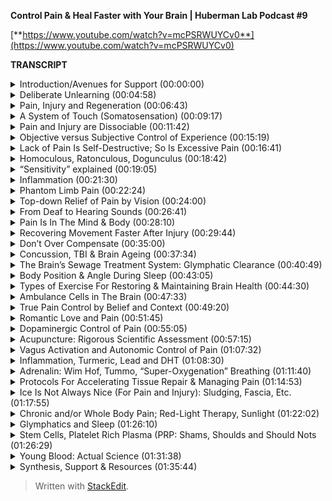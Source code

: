 ﻿**Control Pain & Heal Faster with Your Brain | Huberman Lab Podcast #9**

[**https://www.youtube.com/watch?v=mcPSRWUYCv0**](https://www.youtube.com/watch?v=mcPSRWUYCv0)

**TRANSCRIPT**

<details>
  <summary>Introduction/Avenues for Support (00:00:00)</summary>
-
  
Welcome to the Huberman Lab Podcast, where we discuss science and science-based tools for everyday life. I'm Andrew Huberman and I'm a professor of neurobiology and ophthalmology at Stanford School of Medicine. This podcast is separate from my teaching and research roles at Stanford. It is, however, part of my desire and effort to bring zero-cost-to-consumer information about science and science-related tools to the general public. In keeping with that theme, I'd like to thank the sponsors of today's podcast.

Our first sponsor is ExpressVPN. ExpressVPN is a virtual private network that keeps your data secure by routing your data and online activities through their servers and keeping your data safe and secure but also not selling your data to third parties. I started using ExpressVPN because unfortunately I had my bank accounts hacked. I was traveling a lot and I typically go on hotel or airline or other public Wi-Fi from time to time and I don't know how it happened, but somehow my information got out there, and as I learned more from my friends and people that work in the tech community, it turns out that many networks are not secure, so with ExpressVPN, it keeps all your information secure. It keeps information about your passwords secure. It keeps information about the websites that you visit secure, and as I mentioned earlier, they never give away or sell your data. The nice thing is you can use ExpressVPN, it runs in the background and you don't even really realize that it's on. It works on your phone, it works on your laptop, it even works on your smart TV. If you'd like to try ExpressVPN, you can go to expressvpn.com/huberman to get three months free on their one-year program. I love ExpressVPN. I use it even when I'm at home, and so if you want to try it, you can go to expressvpn.com/huberman and you'll get three months free on their one-year program.

The second sponsor of today's podcast is Athletic Greens. Athletic Greens is a vitamin mineral probiotic drink. I started taking Athletic Greens in 2012 because I wanted to cover my vitamin and mineral bases. I didn't know which things to take. I found it really dizzying to know which vitamins and minerals to purchase and Athletic Greens allowed me to get all the things I needed to cover my bases in one easy to consume formula that also happens to taste really good. I mix mine with water and a little bit of lemon juice. The probiotics in Athletic Greens are also really important to me because now there's an abundance of data showing that the gut microbiome, which is supported by probiotics, is important for gut-brain axis, mood, metabolic function, hormone function, just a huge number of biological functions and health parameters. If you want to try Athletic Greens, you can go to athleticgreens.com/huberman, and if you do that, they'll give you a year's supply of vitamin D3 K2. Vitamin D3 also has lot of support from the scientific literature showing that it's important for immune function, so if you go to athleticgreens.com/huberman, you'll get Athletic Greens plus the year's supply of vitamin D3 K2 and they'll give you five free travel packets. Mixing up powders is a little bit messy sometimes when you're on the road, if you're in the car, you're on the plane or you're on the move. These travel packets make everything really clean and really easy. Once again, that's athleticgreens.com/huberman for Athletic Greens, the five free travel packets, and the year's supply of vitamin D3 K2.

Many of you have graciously asked how you can help support the Huberman Lab Podcast. There are several ways that you can do that. One is to check out our sponsors, the other is we've set up a Patreon account. You can go to patreon.com/andrewhuberman and that allows you to donate to the podcast at a variety of different levels. In addition, if you could subscribe to the podcast on YouTube, that's terrific. If you haven't done that already, please do so, and please leave a comment. If you want to make suggestions about future episodes, please also put that in the comment section. If you subscribe on Apple or Spotify or both, that helps us, and as well, Apple gives you the opportunity to leave a review and give us a five star rating if you feel we deserve a five star rating, and of course, please recommend the podcast to your friends, to your family members, anyone that you think would benefit from the information. Really, the answer to your question of how you can support the podcast is you don't have to buy products, although checking out the sponsors does help. You don't have to donate to Patreon. We, of course, can't require you to subscribe and fill out reviews and things of that sort, but we like to think that by providing a number of different ways to support the podcast, some of which are zero cost, some of which, if you like, gives you the opportunity to contribute financially, that's terrific as well. Thank you so much. We really appreciate your interest in helping us keep this coming your way. Thank you.
</details>

<details>
  <summary>Deliberate Unlearning (00:04:58)</summary>
-
  
Let's continue our discussion about neuroplasticity. This incredible feature of our nervous system that allows it to change itself in response to experience, and even in ways that we consciously and deliberately decide to change it. That's an incredible feature. No other organ in our body has that capability. Our nervous system, which governs everything about who we are, how we feel and what we do, does have that capability. The issue is most people don't know how to access neuroplasticity. Children readily access neuroplasticity and they don't even realize that they're doing it. Adults want neuroplasticity and so that's what this entire month of the Huberman Lab Podcast has been about. We've explored neuroplasticity from a variety of different perspectives. We talked about representational plasticity. We talked about the importance of focus and reward. We talked about this amazing and somewhat surprising aspect of the vestibular system, how altering our relationship to gravity, and in addition to that, making errors as we try and learn, can open up windows to plasticity, but we have not really talked so much about directing the plasticity toward particular outcomes, and thus far, we really haven't talked yet about how to undo things that we don't want. I've talked about learning and I say learn a language, learn free throws, learn a particular motor skill, et cetera, but what about what we would call unlearning or about removing some aspect of our experience that we don't want?
</details>

<details>
  <summary>Pain, Injury and Regeneration (00:06:43)</summary>
-
  
And so today, we are going to explore that aspect of neuroplasticity and we are going to do that in the context of a very important and somewhat sensitive topic which is pain regeneration, and in some cases, injury to the nervous system. For those of you that are fortunate enough to not have or had a concussion or not have or know someone who is experiencing chronic or acute pain, I encourage you to stay in here with us because a lot of the information that we are going to cover has direct relevance to neuroplasticity for other purposes. We, as always here on this podcast, are going to discuss some of the science, we get into mechanism, but we also really get at principles. Principles are far more important than any one experiment or one description of mechanism and certainly far more important than any one protocol because principles allow you to think about your nervous system and work with it in ways that best serve you. They are very flexible batches of information. We are going to talk about the principles of neuroplasticity for removing pain and wound healing and injury. We're going to talk about acupuncture, of all things. We are going to talk about modern medicine's attempt to try and restore youth to the aging or injured or demented brain, and we are going to definitely talk about tools. Got a lot of tools. I consulted a number of fantastic colleagues at Stanford, at Harvard Medical School, and in the greater community of tissue rehabilitation, injury and pain management in preparation for this podcast. I do want to be very clear and just remind you that I'm not a medical doctor. I'm a professor, so I don't prescribe anything. I profess things. I have my beliefs, but the podcast is for information purposes. I do hope that the tools that we discuss will be of benefit to you, but as always, you should talk to your doctor or healthcare provider about any tools that you plan to add or are looking to explore, as well as anything that you might look to remove from your daily protocols. In other words, don't change anything without consulting an expert first. You are responsible for your health, not me, and I say this not just to protect me but also to protect you. Please keep that in mind as we move forward and I'm very excited to share with you this information because I do feel that it can be of great benefit to a number of people.
</details>

<details>
  <summary>A System of Touch (Somatosensation) (00:09:17)</summary>
  -
  
Let's start our discussion about pain and sensation and regeneration and wound healing with a discussion about a very important system in the nervous system, which is the somatosensory system. The somatosensory system is, as the name implies, involved in understanding touch, physical feeling on our body, and the simplest way to think about the somatosensory system is that we have little sensors and those sensors come in the form of neurons, nerve cells, that reside in our skin and in the deeper layers below the skin, and indeed, we do. We have some that correspond to, and we should say respond to, mechanical touch, so pressure on the top of my hand or a pinpoint, or other sensors, for instance, respond to heat, to cold. Some respond to vibration. We have a huge number of different receptors in our skin and they take that information and send it down these wires that we call axons in the form of electrical signals to our spinal cord and then up to the brain, and within the spinal cord and brain, we have centers that interpret that information, that actually make sense of those electrical signals, and this is amazing because none of those sensors has a different unique form of information that it uses. It just sends electrical potentials into the nervous system. The nervous system, you somehow decode what a given stimulus on your skin is. Maybe it's the wind blowing gently and deflecting some of the hairs on your arm or maybe it's a sharp pinprick or a hot stove or the warmth of a glowing fire. That all arrives in your nervous system in the form of these electrical things we call action potentials, which is just amazing, and then the brain computes them and make sense of them. We have peripheral sensors and we've got stations up in our brain and within our spinal cord that make sense of all the stuff coming in. Pain and the sensation of pain is, believe it or not, a controversial word in the neuroscience field. People prefer to use the word nociception. Nociceptors are the sensors in the skin that detect particular types of stimuli. It actually comes from the Latin word nocere which means to harm, and why would neuroscientists not want to talk about pain? Well, it's very subjective. It has a mental component and a physical component.
</details>

<details>
  <summary>Pain and Injury are Dissociable (00:11:42)</summary>
-
  
We cannot say that pain is simply an attempt to avoid physical harm to the body, and here's why. They actually can be dissociated from one another. A good example would be if, God forbid, you were exposed to high levels of radiation, such as working with some sort of material that was radioactive or you were near a former radioactive plant or some some radiation, excessive X-rays, et cetera, you wouldn't feel any pain during the X-rays. In fact, you don't. If you've ever had X-rays, as I have, you don't feel anything. They put you under that lead blanket, they run behind a wall and then they, in my case, then they take these pictures of your teeth and it's really scary because you go, "Something really terrible must be happening here," but you don't feel anything, but there can be a lot of tissue damage. There can be mutations introduced to cells, et cetera. I've had X-rays, I'm not saying people shouldn't have X-rays, but excessive X-rays certainly are not good for human beings, likewise with excessive exposure to any radiation. There can be tissue damage without the physical perception or mental perception of pain at all. As well, there can be the belief of pain or the feeling of pain without there being tissue damage, and there's a famous case that was published in the "British Journal of Medicine" where a construction worker, I think he fell is how the story went, and a 14-inch nail went through his boot and up through the boot and he was in excruciating pain just beyond anything he'd experienced. He reported that he couldn't even move in any dimension, even a tiny bit, without feeling excruciating pain. They brought him into the clinic, into the hospital, they were able to cut away the boot and they realized that the nail had gone between two toes and it had actually not impaled the skin at all. His visual image of the nail going through his boot gave him the feeling, the legitimate feeling, that he was experiencing the pain of a nail going through his foot, which is incredible because it speaks to the power of the mind in this pain scenario and it also speaks to the power of the specificity. It's not like he thought that his foot was on fire. He thought, because he saw a nail going through his foot, well, it was going through his boot, but he thought it was going through his foot, that it was sharp pain of the sort that a nail would produce, and there are thousands of these kinds of case reports out there. That is not to say that all pain that we experience is in our head, but it really speaks to the incredible capacity that these top-down, these higher-level cognitive functions have in interpreting what we're experiencing out in the periphery, even just on the basis of what we see, and the example of radiation speaks to the fact that pain and tissue damage are dissociable from one another. Why are we talking about pain during a month on neuroplasticity? Well, it turns out that the pain system offers us a number of different principles that we can leverage to, A, ensure that if we are ever injured, we are able to understand the difference between injury and pain because there is a difference, that if we're ever in pain, that we can understand the difference between injury and pain, that we will be able to interpret our pain, and during the course of today's podcast, I'm going to cover protocols that help eliminate pain from both ends of the spectrum, from the periphery, at the level of the injury, and through these top-down mental mechanisms.
</details>

<details>
  <summary>Objective versus Subjective Control of Experience (00:15:19)</summary>
-
  
A lot of times on this podcast, in fact mostly, I tend to center on the physiology, on the really objective things that you can describe and talk about, diaphragmatic movement or sunlight of a particular number of photons, et cetera, but today's a really exciting opportunity for us to discuss some of the more subjective things. Believe it or not, we're going to talk about love. A colleague of mine at Stanford, who runs a major pain clinic, is working on and has published quality peer-reviewed data on the role of love in modulating the pain response, only there's a twist to it and I'm not going to reveal it just yet, but it turns out that the specific type of connection one has to a romantic partner actually dictates whether or not their love for them will alleviate physical pain and the effects are really robust. It's an amazing literature, and so what we're talking about today is plasticity of perception, which has direct bearing on emotional pain and has direct bearing on trauma and other things that we discussed in previous episodes a little bit but that we're going to explore even more in an entire month about those topics.
</details>

<details>
  <summary>Lack of Pain Is Self-Destructive; So Is Excessive Pain (00:16:41)</summary>
-
  
Let's get started in thinking about what happens with pain, and I will describe some examples of some kind of extreme cases. For instance, I will tell you just now that there is a mutation, a genetic mutation in a particular sodium channel. A sodium channel is one of these little holes in neurons that allows them to fire action potentials. It's important to the function of the neuron. It's also important for the development of certain neurons, and there's a particular mutation, there are kids that are born without this sodium channel 1.7, if you want to look it up. Those kids experience no pain, no pain whatsoever, and it is a terrible situation. They burn themselves. They tend to rest on their limbs too long. They don't make the microadjustments. You might see me swiveling around in my chair, moving around a lot. Those microadjustments are actually normal, healthy microadjustments that prevent us from going into pain. They don't make those adjustments. They don't get the feedback that they're in a particular position and so they never make those adjustments and their joints get destroyed, essentially. They don't tend to live very long due to accidents. It's a really terrible and unfortunate circumstance. Some people have a mutation in the same channel where they make too much of this channel so they feel too much pain. In fact, it's reasonable to speculate that one of the reasons, not all, but one of the reasons why people might differ in their sensitivity to pain is by way of genetic variation in how many of these sorts of receptors that they express. People who make too much of this receptor experience extreme pain from even subtle stimuli. The good news is there are good drug treatments that can block specifically this sodium channel 1.7 and so those people get a lot of relief from taking such drugs. Pain and how much pain we are sensitive to or insensitive to probably has some genetic basis, and then of course, there are things that we can do to make sure that we experience less pain, although pain has this adaptive role.
</details>

<details>
  <summary>Homoculous, Ratonculous, Dogunculus (00:18:42)</summary>
-
  
Let's talk about some of the features of how we're built physically and how that relates to pain and how we can recover from injury. First of all, we have maps of our body surface in our brain. It's called a homunculus. In a rat, believe it or not, I'm not making this up, it's called a ratunculus. In Costello, my dog, who is snoring behind me, it's a dogunculus. I could get into the nomenclature and why it's called this, but it's basically a representation of the body surface.
</details>

<details>
  <summary>“Sensitivity” explained (00:19:05)</summary>
-
  
That representation is scaled in a way that matches sensitivity, so the areas of your body that are most sensitive have a lot more brain real estate devoted to them. Your back is an enormous piece of tissue compared to your fingertip, but your back has fewer receptors devoted to it and the representation of your back in your brain is actually pretty small, whereas the representation of your finger is enormous. How big a brain area is devoted to a given body part is directly related to the density of receptors in that body part, not the size of the body part, and that's why if we were to draw your homunculus or Costello's dogunculus, what we would find is that certain areas, like the lips, like the fingertips, like the genitalia, like the eyes and the area around the face, would have a huge representation, whereas the back, the torso, and areas of the body that are less sensitive are going to have smaller representations. It'd be a very distorted map. You can actually know how sensitive a given body part is and how much brain area is devoted to it through what's called two-point discrimination. You can do this experiment if you want. I think I've described this once or twice before, but basically if you have someone put, maybe take two pens and put them maybe six inches apart on your back and touch while you're facing away and they'll ask you how many points they're touching you and you say two, but if they move those closer together, say three inches, you're likely to experience it as one point of contact, whereas on your finger, you could play that game all day and as long as there's a millimeter or so spacing, you will know that it's two points as opposed to one and that's because there's more pixels, more density of receptors. This has direct bearing to pain because it says that areas of the body that have denser receptors are going to be more sensitive to pain than to others, and where we have more receptors, we tend to have more blood vessels and glia, which are the support cells, and other cells that lend to the inflammation response and that's really important.
</details>

<details>
  <summary>Inflammation (00:21:30)</summary>
-
  
Just as a rule of thumb, areas of your body that are injured that are large areas that have low sensitivity before injury likely are going to experience less pain and the literature shows will heal more slowly because they don't have as many cells around to produce inflammation, and you might say, "Wait, I thought inflammation is bad." Well, one of the things I really want to get across today is that inflammation is not bad. Inflammation out of control is bad, but inflammation is wonderful. Inflammation is the tissue repair response and we are going to talk about subjective and objective ways to modulate inflammation after tissue injury, even after just exercise that's been too intense. You have this map of your body surface. It's sensitive in different ways. Now you know why. You've got your neurobiology of somatosensation 101 under your belt now. We didn't cover everything, but we'll touch on some of the other details as we go forward.
</details>

<details>
  <summary>Phantom Limb Pain (00:22:24)</summary>
-
  
I thought it might be a nice time to just think about the relationship between the periphery and the central maps in a way that many of you have probably heard about before, which will frame the discussion a little bit better, which is phantom limb pain. Some of you are probably familiar with this, but for people that have an arm or a leg or a finger or some other portion of their body amputated, it's not uncommon for those people to feel as if they still have that limb or appendage or piece of their body intact, and typically, unfortunately, the sensation of that limb is not one of the limb being nice and relaxed and just there. The sensation is that the limb is experiencing pain or is contorted in the specific orientation that it was around the time of the injury. If someone has a blunt force to the hand and they end up having their hand amputated, typically they will continue to feel pain in their phantom hand, which is pretty wild, and that's because the representation of that hand is still intact in the cortex, in the brain, and it's trying to balance its levels of activity. Normally it's getting what's called proprioceptive feedback. Proprioception is just our knowledge of where our limbs are in space. It's an extremely important aspect of our somatosensory system, and there's no proprioceptive feedback and so a lot of the circuits start to ramp up their levels of activity and they become very conscious of the phantom limb.
</details>

<details>
  <summary>Top-down Relief of Pain by Vision (00:24:00)</summary>
-
  
Before my lab was at Stanford, I was at UC San Diego and one of my colleagues was a guy, everyone just calls him by his last name, Ramachandran, who is famous for understanding this phantom limb phenomenon and developing a very simple but very powerful solution to it that speaks to the incredible capacity of top-down modulation, and top-down modulation, the ability to use one's brain cognition and senses to control pain in the body, is something that everyone, not just people missing limbs or in chronic pain, can learn to benefit from because it is a way to tap into our ability to use our mind to control perceptions of what's happening in our body, and this is not a mystical statement. This is not about mind, I guess, as much as it is brain to control our perceptions of our body. What did Ramachandran do? Ramachandran had people who were missing a limb put their intact limb into a box that had mirrors in it such that when they looked in the box and they moved their intact limb, the opposite limb, which was a reflection of the intact limb 'cause they're missing the opposite limb, they would see it as if it was intact, and as they would move their intact limb, they would visualize with their eyes the limb that's in the place of the absent limb, so this is all by mirrors, moving around and they would feel immediate relief from the phantom pain, and he would tell them and they would direct their hand toward a orientation that felt comfortable to them. Then they would exit the mirror box, they would take their hand out, and they would feel as if the hand was now in its relaxed normal position. You could get real time, in moments, remapping of the representation of the hand. Now, that's amazing. This is the kind of thing that all of us would like to be able to do if we are in pain. If you stub your toe, if you break your ankle, if you take a hard fall on your bike or if you're in chronic pain. Wouldn't it be amazing to be able to use a mind trick, but it's not a trick because it's real, visual imagery, to remap your representation of your body surface and where your body is. That is something that we could all benefit from because if you do anything for long enough, including live, you're going to experience pain of some sort, and this, again I just want to remind you, isn't just about physical injuries and pain, this has direct relevance to emotional pain as well, which, of course, we'll talk about. The Ramachandran studies were really profound because they said a couple things. One, plasticity can be very fast, that it can be driven by the experience of something, just the visual experience. He had people do this mirror box thing but not look into the mirror box and they didn't get the remapping, so it required visual imagery coming in.
</details>

<details>
  <summary>From Deaf to Hearing Sounds (00:26:41)</summary>
-
  
We also know, for instance, that in cases like where people are congenitally deaf, the cochlear implant, which is simply a way of putting, it's not simple, but it's a way of putting in a device that replaces the cochlea, the device that we're normally born with in the ear that has these little what are called hair cells that deflect according to sound waves and allow us to hear. By replacing the normal hearing apparatus that's deficient in deaf people with this cochlear implant, the brain can make sense of this artificial ear, basically, it's not the outside ear, not the pinna, but the inner ear, and they can start to hear sounds. Some people really like the artificial cochlea. They really benefit from it. It restores their ability to hear and they like it. Other people don't. Some deaf people would prefer not to hear anything, can be very disruptive to them, and some of that might have to do with the need for further better engineering of these artificial cochleas, but all this really speaks to the fact that the brain is an adaptive device. It will respond to what you give it. It is not a device that is fixed.
</details>

<details>
  <summary>Pain Is In The Mind & Body (00:28:10)</summary>
-
  
In fact, the essence of the brain, especially the human brain, is to take sensory inputs and to make sense of those, meaning cognitive sense, and then to interpret those signals, and so this may come as a shock to some of you and by no means am I trying to be insensitive, but pain is a perceptual thing as much as it's a physical thing. It's a belief system about what you're experiencing in your body and that has important relevance for healing different types of injury and the pain associated with that injury. In people's pursuit for neuroplasticity, a question that comes up every once in a while is people will say, "If I just brush my teeth with the opposite hand for a couple nights in a row, will I get neuroplasticity?" And the answer is probably yes. It's a deliberate action. You're focusing on it. There's an end goal. You're very likely to make errors, like jamming up into your lips and gums at first and then getting better at it, and as you heard in last episode, making errors is really important 'cause those errors are the signal that plasticity needs to happen, and then when you get the actions correct, then those correct actions are programmed in. I'm not sure that brushing one's teeth with the opposite hand is the most effective use of this incredible thing that we have, which is plasticity. It's not going to open up plasticity for many other things. If that were really important to you, for whatever reason, maybe you have a crowded bathroom and it's easier to do on one side or the other, then fine, but it's kind of hard to imagine why this would be a highly adaptive behavior, unless, of course, you have an injured limb or you're missing a limb, and that gets me to some really exciting and important studies that were performed mostly in the '90s as well as in the 2000s, and that, for now, there is really a solid base of data.
</details>

<details>
  <summary>Recovering Movement Faster After Injury (00:29:44)</summary>
-
  
There's really a center of mass around a particular set of experiments that point to particular protocols for how to overcome motor injury, and this may resonate with some of you who've ever been injured to the point where you couldn't walk well, temporarily, I hope, or even longer. Think about a sprained ankle scenario or a broken arm scenario. We're all familiar with the stories of people having a cast on and then getting the cast off and the particular limb that wasn't being used that was casted is much smaller and atrophied. Most of that atrophy, you might be surprised to learn, is not because the muscles aren't being used. It's because the nerves sending signals to those muscles are not active and therefore the muscles aren't contracting. Work done by a guy named Timothy Schallert and his graduate students and postdocs, Theresa Jones and others, in the '90s and 2000s showed something really wonderful that I think we can all benefit from should we have an injury and even if we simply want to balance out imbalances in our motor activity, and I think all of us tend to be stronger on one side or the other side. Usually a right-handed person will be stronger in their left arm, not always, for compensatory reasons. Some other time we can talk about handwriting. The lefties likely will be stronger in their right arm, although it depends on whether or not people are hook righties, that's when you hook around and write from the top, or hook lefties. There are all sorts of theories about this that we can talk about, right brain, left brain, math proficiency, et cetera. In any event, what Schallert and colleagues showed was that if we have damage to our brain in the sensory motor pathways, any number of different sensory motor pathways, or we have damage to a limb, could be a leg, could be an arm, could be a hand, there's great benefit to restricting the use of the opposite, better-performing, uninjured limb or hand or other part of the body. They had about a dozen papers showing that if there was damage centrally in the brain or there was damage to a limb, so unilateral damage, as we say, one side, the thing to do is not to cast up the damaged side, although you need to do that to protect the limb, of course, from further damage. If it's a broken arm, you need to cast the arm or you need to brace the arm, but that the key thing was to restrict movement of the intact, uninjured, opposite limb, and when they did that, it forced some movement in the injured limb and remarkably, through connections from the two sides of the brain, through the corpus callosum, this huge fiber pathway that links the two sides of the brain, they saw plasticity on both sides of the brain. This makes sense when you hear it. Let's say I injure my left ankle and I'm limping along or I'm using crutches. You would think, well, the last thing you want to do is injure your opposite limb or not use your opposite limb. My right ankle is perfectly fine, but if I lean too hard on my right limb and I take all the work out of the left limb, the left ankle, that's actually setting up a situation where there's going to be runaway asymmetry in the central pathways and the nerve-to-muscle pathways on my left side, and so what they suggested and what they showed in a variety of experiments was that by encouraging activity of the injured limb, provided it could be done without pain, and importantly, not just exercising that limb or part of the body but restricting the opposite healthy part of the body, that the speed of recovery was significantly faster. Now, I want to repeat, you don't want to go injuring something further. That's probably the worst thing you could do, but in some cases where people have damage in their brain, the limbs are perfectly fine, but the motor signals aren't getting down to the limbs, and in that case, the limb is fine, so you actually are free to use either limb as much as you want, and in that case, you don't want to rely on the uninjured pathway too much. In fact, you want to restrict the uninjured pathway. I find these studies remarkable and they've been followed up on at the molecular level, at the cellar level many times, and I think the physiotherapists out there and the rest of you who are involved in sports medicine and some of the physicians will say, "Well, of course that makes perfect sense," but oftentimes this is not what happens. Oftentimes what happens is it's all about resting and limiting inflammation, et cetera, of the injured limb or the limbs corresponding to the injured part of the brain, and these experiments and the collection of them point to the fact that the balance between the right and left side of our body is always dynamic. It's always being updated at the level of neural circuitry, the Ramachandran studies with the mirror box support that too, and that even slight imbalances in the two sides of the body can get amplified, and so when you're in a situation where one side is injured or the brain is injured representing one side of the body, the key thing to do is to really overwork the side that needs the work and to restrict the activity of the side that doesn't need the work because it's healthy, and this has great semblance to ocular dominance plasticity, which I talked about a couple episodes ago.
</details>

<details>
  <summary>Don’t Over Compensate (00:35:00)</summary>
-
  
I won't go into it in detail, but where the Nobel Prize winning neurobiologists Torsten Wiesel and David Hubel showed that if one eye is closed early in development, that the representation of the opposite eye in the brain is completely overtaken by the intact eye. This is important. It means that all of our senses and our movements are competing for space in our brain and so the way to think about the principle is anytime you're injured and you're hobbling along, you don't want to injure yourself further, but you want to try and compensate in the ways that respect this competition for neural real estate, and what that usually means is not relying on where you're still strong because that's just going to create runaway plasticity that's going to make it very hard for you to recover the motor function, and in some cases, the sensory function, of the damaged limb. Some of you may be wondering how long and how often one should restrict the activity of the intact or healthy limb, or limbs in some cases, and the answer is you don't have to do that all day, every day. These experiments centered on doing one or two hours of dedicated work, sensory motor work or, so for instance, if you had a sprained ankle on the left, you might spend part of the day where your left leg, provided it's not too painful, can be exercised, again, in a way that's not damaging to the injury, and the right limb can't contribute to that exercise. This might be peddling unilaterally on a stationary bike if you can do that. For a different type of limb injury, like an arm injury, this might be reaching, provided the shoulder is mobile, doing reaching. It might be even writing with the damaged side and then intentionally not writing with the preferred or undamaged side. This has been shown to accelerate the central plasticity and the recovery of function, which I think is what most people want when people are injured. They want to get back to doing what they were doing previously and they want to be able to do that without pain. This brings up another topic, which is definitely related to neuroplasticity and injury but is a more general one that I hear about a lot, which is traumatic brain injury.
</details>

<details>
  <summary>Concussion, TBI & Brain Ageing (00:37:34)</summary>
-
  
Many injuries are not just about the limb and the lack of use of the limb but concussion and head injury, and I want to emphasize I'm not a neurologist. I have many colleagues that are. At some point, we will do a whole month on TBI because it's such a serious issue and it's such a huge discussion, but I want to talk a little bit about what is known about recovery from concussion, and this is very important because it has implications for just normal aging as well and offsetting some of the cognitive decline and physical decline that occurs with normal aging. We shouldn't think of TBI as just for the football players or just for the kids that had an injury or just for the person that was in the car accident. We want to learn about TBI and understand TBI for those folks, but we're also going to talk about TBI as it relates to general degradation of brain function because there's a certain resemblance there of TBI to general brain aging. Typically after TBI, there are a number of different things that happen and there are a huge range of things that can create TBI. Neurologists and the emergency room physicians are going to want to know was the skull itself injured or did the brain rattle around in the skull? Was there actually a breach through the skull? Is there a physical object in there? How many concussions has the person had? Everyone's situation with TBI is incredibly different, but there's a constellation of symptoms that many people, if not all people with TBI, report which is headache, photophobia, that lights become aversive, sleep disruption, trouble concentrating, sometimes mood issues. There's a huge range and of course the severity will vary, et cetera. In a previous episode, I mentioned the Kennard Principle. The Kennard Principle, named after the famous neurologist, named by and after the famous neurologist Margaret Kennard, said that if you're going to get a brain injury, better to get it early in life than later in life and that's because the brain has a much greater or heightened capacity for repairing itself early in life than later, but of course, none of us want TBI and you can't pick when you get your TBI. You can avoid certain activities that would give you TBI, but really, when it comes to TBI, there are a couple of things that are agreed upon across the board. The first one is, as much as possible you want to avoid a second traumatic brain injury or concussion. That's going to be a tough one for some of the athletes and even recreational athletes to swallow because they want to continue in their sport, and I'm not here to tell you that you should or you shouldn't, but that's simply the way that it is. For folks that are in military or that are in certain professions, construction is a place where we see a lot of TBI. It's not always just football. A lot of construction workers are dealing with heavy objects swinging around in space. They wear those hardhat helmets, which unfortunately don't protect much against a lot of those blunt forces and certainly not against falls and things of that sort. Many people, in order to survive and feed their families, have to go back to work.
</details>

<details>
  <summary>The Brain’s Sewage Treatment System: Glymphatic Clearance (00:40:49)</summary>
-
  
It's very clear that regardless of whether or not there was a skull break and regardless of when the TBI happened and how many times it's happened, that the system that repairs the brain, the adult brain, is mainly centered around this lymphatic system that we call, for the brain, the glymphatic system. The brain wasn't thought to have a lymphatic system. It wasn't thought to have circulating immune cells, but about 10 years ago it was sort of rediscovered because if you look in the literature you realize this stuff was around longer, that there's a glymphatic system. It's sort of like a sewer system that clears out the debris that surrounds neurons, especially injured neurons, and the glymphatic system is very active during sleep. It's been imaged in functional magnetic resonance imaging and the glymphatic system is something that you want very active because it's going to clear away the debris that sits between the neurons, and the cells that surround the connections between the neurons, called the glia, those cells are actively involved in repairing the connections between neurons when damaged. The glymphatic system is so important that many people, if not all people who get TBI, are told, "Get adequate rest, you need to sleep," and that's kind of twofold advice. On the one hand, it's telling you to get sleep because all these good things happen in sleep. It's also about getting those people to not continue to engage in their activity full time or really try and hammer through it. You might say, "Well, if you have trouble sleeping, how are you supposed to get deep sleep?" Most of the activity of the glymphatic system, this wash out of the debris, is occurring during slow-wave sleep. Slow-wave sleep, as I mentioned in a previous episode, is something that happens typically in the early part of the evening. Even for those of you that are falling, or early part of the night, rather, if you're falling asleep and then waking up three, four hours later, it's important that you continue to get sleep but know that the slow-wave sleep is mainly packed toward the early part of the night, so that hopefully will alleviate some of the anxiety of the 3:00 and 4:00 am wake up, although you really should follow some of the protocols that I've suggested and your physician's protocols in order to try and get regular, longer sleep of seven, eight hours. Later, we're going to talk about the eight-hour mark as a prerequisite for repair. The glymphatic system has been shown to be activated further in two ways.
</details>

<details>
  <summary>Body Position & Angle During Sleep (00:43:05)</summary>
-
  
One is that sleeping on one side, not on back or stomach, seems to increase the amount of wash out, or wash through, I should say, of the glymphatic system. There aren't a ton of data on this, but the data that exist are pretty solid. Again, sleeping on one side or with feet slightly elevated, as well, has been shown to increase the rate of clearance of some of the debris and that's because the way that the glymphatic system works is it has a physical pressure fluid dynamic to it that allow it to work more efficiently when one is sleeping on their side or with feet slightly elevated. This means not falling asleep in a chair while watching TV. This means, if possible, not falling asleep on one's back or on one's stomach, sleeping on one's side, and if you can't do that, I don't really like to sleep on my side. I sleep with my feet slightly elevated. I put a thin pillow under my ankles. I don't have TBI, but I have had a few concussions before, but right now I feel fine, but I find that putting the pillow under my ankles helps me sleep much more deeply and I wake up feeling much more refreshed.
</details>

<details>
  <summary>Types of Exercise For Restoring & Maintaining Brain Health (00:44:30)</summary>
-
  
The other thing that has been shown to improve the function of the glymphatic system, and this is, again, is for sake of TBI as well as for everyone, even without brain injury, is a certain form of exercise, and I want to be very, very clear here. I will never and I am not suggesting that people exercise in any way that aggravates their injury or that goes against their physician's advice. Take your physician's advice as to whether or not you should be exercising at all and how much and then to what intensity. However, there's some interesting data, and we can provide a link to the review on this. It shows that exercise of what I guess people would nowadays call it Zone 2 cardio, which is low-level cardio that one could do while talking to somebody else. You could maintain a conversation, although you don't have to talk to somebody else. It just gives you a sense of the intensity of the exercise. That Zone 2 cardio for 30 to 45 minutes 3 times a week seems to improve the rates of clearance of some of the debris after injury, and in general, injury or no, to accelerate and improve the rates of flow for the glymphatic system. I find this really interesting because I think nowadays there's such an obsession with high-intensity interval training and people trying to pack in as much as they can into a short workout, which is great if it brings people to the table who haven't been exercising before, but I think it's really important that we know that the data on exercise and its relationship to brain health speak to doing 30 to 45 minutes of this what we call low-level cardio. It could be fast walking. It could be jogging if you can do that with your injury safely. It could be cycling. This is not the kind of workout that's designed to get your heart rate up to the point where you're improving your fitness levels at some sort of massive rate or taking huge jumps in your VO2 max or anything like that. This is exercise, I do this and I know a number of other people, especially people in communities where there is a lot of TBI, are now starting to adopt this, that the 30 to 45 minutes 3 times a week or so, could be more, of this Zone 2 type cardio can be very beneficial for washout of debris from the brain, and this is really interesting outside of TBI because what we know from aging is that aging is a nonlinear process. It's not like with every year of life your brain gets a little older. Sometimes it follows what's more like a step function where you get these big jumps in markers of aging. I guess that we could think of them as jumps down because it's a negative thing for most everybody. We'd like to live longer and be healthier in brain and body, and so the types of exercise I'm referring to now are really more about brain longevity and about keeping the brain healthy than they are about physical fitness. There's no reason why you couldn't do this and also, provided, again, it's safe for you given your brain state and injury state, et cetera, there's no reason why you couldn't also combine it with weight training and other forms of cardio.
</details>

<details>
  <summary>Ambulance Cells in The Brain (00:47:33)</summary>
-
  
I think this is really interesting and if some of you would like to know the mechanism or at least the hypothesized mechanism, there's a molecule called aquaporin-4. It almost sounds like the fourth in a sequel of movies or something like that, but aquaporin-4 is a molecule that is related to the glial system. Glia are the, it means glue in Latin, are these cells in the brain, the most numerous cells in the brain, in fact, that ensheathe synapses, but they're very dynamic cells. They're like little ambulant cells. The microglia will run in and will gather up debris and soak it up and then run out after an injury. Aquaporin-4 is mainly expressed by the glial cell called the astrocyte. Astro, it looks like a little star. Incredibly interesting cells and the thing to remember is that the astrocytes bridge the connection between the neurons, the synapse, the connections between them, and the vasculature, the blood system, and the glymphatic system. They sit at the interface and they kind of, imagine somebody on an emergency site, car crash site, who's directing everybody around as to what to do. Get that person on a stretcher, bandage them up, call their mother, et cetera, et cetera, get this out of the road, put down some flares. The astrocytes work in that capacity as well as doing some things more directly. This glymphatic system and the glial astrocyte system is a system that we want chronically active throughout the day as much as possible, so low-level walking, Zone 2 cardio, and then at night, during slow-wave sleep, is then really when this glymphatic system kicks in. That should hopefully be an actionable takeaway, provided that you can do that kind of cardio safely, that I believe everybody should be doing who cares about brain longevity, not just people who are trying to get over TBI.
</details>

<details>
  <summary>True Pain Control by Belief and Context (00:49:20)</summary>
-
  
Now I'd like to return a little bit to some of the subjective aspects of pain modulation because I think it's so interesting and so actionable that everyone should know about this, and in this case, we can also say that regardless of whether or not you're experiencing pain, acute or chronic, what I'm about to tell you is as close as anything is to proof, in science, we rarely talk about proof, we talk about evidence in favor or against a hypothesis, but as close as possible to proof that our interpretation, our subjective interpretation of a sensory event is immensely powerful for dictating our experience of the event. Here are a couple examples. First of all, anyone who's ever done combat sports or martial arts knows that it's incredible how little a punch hurts during a fight and it's incredible how much it hurts after a fight. The molecule adrenaline, when it's liberated into our body, truly blunts our experience of pain. We all know the stories of people walking miles on stumped legs, people doing all sorts of things that were incredible feats that allowed them to move through what would otherwise be pain, and afterward they do experience extreme pain, but during the event oftentimes they are not experiencing pain and that's because of the pain-blunting effects of adrenaline. I'll tell you exactly how this works in a few minutes when we talk about acupuncture, but norepinephrine binding to particular receptors, adrenaline binding to particular receptors actually shuts down pain pathways. People who anticipate an injection of morphine immediately report the feeling of loss of pain. Their pain starts to diminish because they know they're going to get pain relief and it's a powerful effect. All of you are probably saying placebo effect. Placebo effects are very real. Placebo effects and belief effects, as they're called, have a profound effect on our experience of noxious stimuli like pain and they can also have a profound effect on positive stimuli and things that we're looking forward to. One study that I think is particularly interesting here, it's from my colleague at Stanford, Sean Mackey. They did a neuroimaging study. They subjected people to pain. In this case, it was a heat pain.
</details>

<details>
  <summary>Romantic Love and Pain (00:51:45)</summary>
-
  
People have very specific thresholds to heat at which they cannot tolerate any more heat, but they explored the extent to which looking at an image of somebody, in this case, a romantic partner that the person loved, would allow them to adjust their pain response, and it turns out it does. If people are looking at an image or thinking about a person that they love, or even a thing that they love, a pet that they love, studies previous to the one that Mackey and colleagues did showed that their experience of pain was reduced. Their threshold for pain was higher. They could tolerate more pain and they reported it as not as painful, but there's a twist there which is it turns out that the extent to which love will modulate pain has everything to do with how infatuated and obsessed somebody is with the object of their love. People that report thinking about somebody, or a pet, for many hours of the day, kind of having an obsessive nature, almost like what people might call quote, unquote, codependency. For those of you that are listening, I'm just providing air quotes 'cause codependency is kind of a clinical thing now although it's thrown around a lot all the time. It's sort of like gaslighting. People talk about gaslighting all the time now. Gaslighting is a real thing but then people talked about gaslighting for many things outside the clinical description. If people are very obsessed with somebody, they have a kind of obsessive love of somebody's face, even if the other person doesn't know them, which is a little weird, that response, that feeling of love internally can blunt the pain experience to a significant degree. These are not small effects. It's not just that love can protect us from pain. It's that infatuation and obsession can protect us from pain, and not surprisingly, how early a relationship is, how new a relationship is directly correlates with people's ability, they showed, to use this love, this internal representation of love, to blunt the pain response. For those of you that have been with your partners for many years and you love them very much and you're obsessed with them, terrific. You have a pre-installed, well, I suppose it's not pre-installed. You had to do the work because relationships are work, but you've got a installed mechanism for blunting pain, and again, these are not minor effects. These are major effects and it's all going to be through that top-down modulation that we talked about, not unlike the mirror box experiments with phantom limb that relieve phantom pain or some other top-down modulation, and the opposite example was the nail through the boot, which is a visual image that made the person think it was painful when in fact it was painful even though there was no tissue damage. It was all perceptual.
</details>

<details>
  <summary>Dopaminergic Control of Pain (00:55:05)</summary>
-
  
The pain system is really subject to these perceptual influences, which is remarkable because, really, when we think about the somatosensory system, it has this cognitive component, it's got this peripheral component, but there's another component which is the way in which our sensation, our somatosensory system is woven in with our autonomic nervous system, and we're going to get to that next, but I want to just raise the idea that the reason that this kind of infatuation and obsessive love can blunt the pain response and increase one's threshold for pain may have to do, I would say almost certainly has to do, but it hasn't been measured yet, with dopamine release because dopamine is absolutely the molecule that's liberated in our brain and body when there's a new kind of obsession or infatuation. It's very distinct from the kind of love chemicals, if you will, I don't even like calling them love chemicals. That just feels weird. If this were text, I would delete that line, but from the chemicals associated with warmth and connection, such as serotonin and oxytocin, which tend to be for more stable, long-lasting relationships. Dopamine is what dilates the pupils, which gets people really excited. They can't stop thinking about somebody. The text messages are even exciting. They write to them and they can't wait for the text message to come back, the dot dot dot on the screen. The text message is excruciating. They don't respond for two minutes and people are getting flipped out. I'm not here to support that kind of whatever, what I'm saying is that that obsessive type of love, which without question is going to be associated with the dopamine pathway, does seem to have a utility in the context of reducing the unpleasantness of physical pain, and probably has a lot to do with reducing the unpleasantness of a lot of life, like sitting in traffic, et cetera, because when we talk about pain, emotional pain and physical pain start to become one in the same. They are so closely intertwined that the lines between them neurally become very blurry. What do I mean by that? Well, if love and infatuation can reduce pain, presumably through the release of dopamine, well, then does dopamine release itself blunt pain? Should we be chasing dopamine release as a way to treat chronic and acute pain? And that's exactly what we're going to talk about now.
</details>

<details>
  <summary>Acupuncture: Rigorous Scientific Assessment (00:57:15)</summary>
-
  
Independent of love, we're going to talk about something quite different which is putting needles and electricity in different parts of the body, so-called acupuncture. Something that, for many people, it's been viewed as a kind of alternative medicine, but now there are excellent laboratories exploring what's called electroacupuncture and acupuncture. These are big university centers. In fact, my source for everything I'm about to tell you next is Professor Qiufu Ma at Harvard Medical School and his papers. I stand behind the information that I'm going to provide today, but it's extracted largely from the Ma lab's papers which use very rigorous variable-isolating experiments to address just how does something like acupuncture work, and I think what you'll be interested in and surprised to learn is that it does work, but sometimes it can exacerbate pain and sometimes it can relieve pain and it all does that through very discrete pathways for which we can really say, "This neuron connects to that neuron connects to the adrenals," and we can tie this all back to dopamine because in the end it's the chemicals and neural circuits that are giving rise to these perceptions, or these experiences, rather, of things that we call pain, love, et cetera. In a previous podcast episode, I mentioned my experience of visiting an acupuncturist and getting acupuncture. The acupuncture itself didn't really do that much for me, but I wasn't there for any specific reason. It was gifted to me by somebody and I wanted to try it. I'm not passing judgment on acupuncture. In fact, I know a number of people that really derive tremendous benefit from acupuncture for pain and for gastrointestinal issues. There are actually a lot of really good peer-reviewed studies supporting the use of acupuncture for, in particular, GI tract issues. In recent years, there's been an emphasis on trying to understand the mechanism of things like acupuncture and acupuncture itself, not to support acupuncture or to try to get everybody to do acupuncture but as a way to try and understand how these sorts of practices might actually benefit people who are experiencing pain or for changing the nervous system or brain-body relationship in general, and actually, the National Institutes of Health in the United States now has a entire subdivision, an institute within the National Institutes of Health, which is complementary health, and that institute is interested in things like acupuncture and a variety of other practices that, I think, 10, 15 years ago people probably thought were really alternative and maybe even counterculture, at least in the States, and it's exciting. I think people are starting to really take a look at what's going on under the hood for certain types of treatments that are very useful and I think it's very likely to lead to an expanded number of treatments for a number of different conditions. What I want to talk about in terms of acupuncture is the incredible way in which acupuncture illuminates the crosstalk between the somatosensory system, our ability to feel stuff externally, exteroception, internally, interoception, and how that somatosensory system is wired in with and communicating with our autonomic nervous system that regulates our levels of alertness or calmness. After that, I'm going to talk about how the acupuncture that's being done right now also points to relief for what's called referred pain. This takes us all back to the homunculus. Let's start there. We have this representation of our body surface in our brain. That representation is what we call somatotopic, and what somatotopy is is it just means that areas of your body that are near one another, so your thumb and your forefinger, for instance, are represented by neurons that are nearby each other in the brain. You might say, "Well, duh," but actually, it didn't have to be that way. The neurons that represent the tip of my forefinger and the neurons that represent my thumb on the same hand could have been distantly located and therefore the map of my body surface, the homunculus, would be really disordered, but it's not that way. It's very ordered. It's very smooth. As, let's say you were to image my brain, if you were to stimulate my finger, my forefinger, and then march that stimulation across my finger, across the palm and to the nearby thumb, you would see that neurons in the brain would also make a sort of J shape in their pattern of activation. That means there's so-called somatotopy, but the connections from those brain neurons are sent into the body and they are synchronized with, meaning they cross-wire with and form synapses with some of the input from the viscera, from our guts, from our diaphragm, from our stomach, from our spleen, from our heart. Our internal organs are sending information up to this map in our brain of the body surface, but it's about internal information, what we call interoception, our ability to look inside or imagine inside and feel what we're feeling inside. The way to think about this accurately is that our representation of ourself is a representation of our internal workings, our viscera, our guts, everything inside our skin, and the surface of our skin, and the external world, what we're seeing. Those three things are always being combined in a very interesting, complex but very seamless way. Acupuncture involves taking needles, and sometimes electricity and or heat as well, and stimulating particular locations on the body and through these maps of stimulation that have been developed over thousands of years, mostly in Asia, but now this is a practice that's being done many places throughout the world, they have these maps that speak to, oh, well, if you stimulate this part of the body, you get this response, and if somebody has a gastrointestinal issue, like their guts are moving too quick, they have diarrhea, you stimulate this area and it'll slow their gut motility down, or if their gut motility is too slow, they're constipated, you stimulate someplace else and it accelerates it, and hearing about this stuff, it sounds kind of, to a Westerner who's not thinking about the underlying neural circuitry, it could sound kind of wacky. It really sounds like alternative or even really out there stuff, but when you look at the neural circuitry, the neuroanatomy, it really starts to make sense, and Qiufu Ma's lab at Harvard Medical School is an excellent laboratory, has been exploring how stimulation of different types, intense or weak, with heat or without heat, on different parts of the body can modulate pain and inflammation, and what they've shown in a particularly exciting study is that stimulation of the abdomen, anywhere on the midsection, weakly does nothing. "Well, that's not very interesting," you might say. Intense stimulation of the abdomen, however, with this electroacupuncture has a very strong effect of increasing inflammation in the body, and this is important to understand because it's not just that stimulating the gut does this because you're activating the gut area. It activates a particular nerve pathway. For the aficionados, it's the splenic spinal sympathetic axis if you really want to know, and it's pro-inflammatory under most conditions. However, there are other conditions where if, for instance, the person is dealing with a particular bacterial infection, that can be beneficial, and this goes back to a much earlier discussion that we had on a previous podcast that we'll revisit again and again, which is that the stress response was designed to combat infection. It turns out that there are certain patterns of stimulation on the abdomen that can actually liberate immune cells from our immune organs, like our spleen, and counter infection through the release of things like adrenaline. Qiufu's lab also showed that stimulation of the feet and hands can reduce inflammation, and again, this was done mechanistically. This was done by blocking certain pathways with the appropriate control experiments. This was done not in any kind of subjective way. This was also done by measuring particular molecules, IL-6 and cytokines and things that are related to the inflammation response, and what they showed is that the stimulation of the, in particular, the hind limbs at low intensity led to increases in the activity of this vagal pathway. The vagus nerve being this 10th cranial nerve that serves the rest and digest and parasympathetic, in other words, calming response. What this means is that we are now at the front edge of this research field that's, it's early days still, but it's discovering that depending on whether or not the stimulation is intense or mild and depending on where the stimulation is done on the body you can get very different effects. This points to the idea that you can't say acupuncture good or acupuncture bad. There has to be a systematic understanding of what exactly the effect is that you're trying to achieve and the underlying basis for this is really relevant to the thing about adrenaline that I said before, that in a fight, it's rare that you ever feel pain when you get hit, I've experienced that, but later it hurts a lot. It turns out that when you stimulate these pathways that activate, in particular, the adrenals, the adrenal gland liberates norepinephrine and epinephrine and the brain does as well, it binds to what are called the beta noradrenergic receptors. This is really getting down into the weeds, but the beta noradrenergic receptors activate the spleen which liberates cells that combat infection and it's anti-inflammatory. That's the short-term quick response. The more intense stimulation of the abdomen and other areas can be pro-inflammatory because of the ways that they trigger certain loops that go back to the brain and trigger the anxiety pathways and that place people into a state of anxiety that exacerbates pain. One pathway stimulates norepinephrine and blunts pain, the other one doesn't. What does all this mean? How are we supposed to put all of this together?
</details>

<details>
  <summary>Vagus Activation and Autonomic Control of Pain (01:07:32)</summary>
-
  
Well, there's a paper that was published in "Nature Medicine" in 2014, this is an excellent journal, that describes how dopamine can activate the vagus peripherally in the, not dopamine in the brain, peripherally, and norepinephrine can activate the vagus peripherally and reduce inflammation, and I'm not trying to throw a ton of facts at you. You'll say, "Well, what am I supposed to do with all this information?" What this means is that there are real maps of our body surface that when stimulated communicate with our autonomic nervous system, the system that controls alertness or calmness, and thereby releases either molecules like norepinephrine and dopamine, which make us more alert, as we would be in a fight, and blunt our response to pain and they reduce inflammation, but there are yet other pathways that when stimulated are pro-inflammatory, and that brings us to the question of what is all this inflammation stuff that people are talking about?
</details>

<details>
  <summary>Inflammation, Turmeric, Lead and DHT (01:08:30)</summary>
-
  
One of the things that bothers me so much these days, and I'm not easily irritated, but what really bothers me is when people are talking about inflammation like inflammation is bad. Inflammation is terrific. Inflammation is the reason why cells are called to the site of injury to clear it out. Inflammation is what's going to allow you to heal from any injury. Chronic inflammation is bad, but acute inflammation is absolutely essential. Remember those kids that we talked about earlier that have mutations in these receptors for sensing pain? They never get inflammation and that's why their joints literally disintegrate. It's really horrible because they don't actually have the inflammation response because it was never triggered by the pain response. Inflammation can be very beneficial. There's a lot of interest nowadays in taking things and doing things to limit inflammation. One of the ones that comes up a lot is turmeric. I'm sure the moment anyone starts talking about inflammation the question is, "What about turmeric?" I have talked before about turmeric elsewhere. I am very skeptical of turmeric and I might lose a few friends, although that'd be weird if my friend, that would say something about my friendships if I lost friends over a discussion about turmeric, but in any case, turmeric does have anti-inflammatory properties, there's no question about that, but as we've just described, inflammation can be a very good thing, at least in the short term. The other thing about turmeric is there was a study published out of Stanford in collection with some work from other universities showing that a lot of turmeric is heavily contaminated with lead. The lead is used to get that really rich, dense, orange coloring to it that everyone wants to see, so you have to check your sources of turmeric. The other thing is, for men in particular, turmeric can be very antagonistic to dihydrotestosterone. Dihydrotestosterone is the more dominant form of androgen in human males and it's involved in things like aggression and libido and things of that sort. Many people that I've talked to who have have taken turmeric get a severe blunting of affect and libido. For some people that might be a serious negative. I certainly avoid turmeric. I don't like turmeric for that reason. I also think that the inflammation response is a healthy response. You have to keep it in check and we're going to talk about specific practices for wound healing and injury in a moment, but this idea that just inflammation is bad and you want to reduce inflammation across the board, nothing could be further from the truth. We have pathways that exist in our body specifically to increase inflammation. It's the inflammation that goes unchecked, just like stress, which is problematic for repair, for brain injury, and it can exacerbate certain forms of dementia, et cetera, but I'd like to create a little bit more nuance or a lot more nuance, if possible, in the conversation around inflammation because people have just taken this discussion around inflammation to be this idea that just inflammation is bad and nothing could be further from the truth.
</details>

<details>
  <summary>Adrenalin: Wim Hof, Tummo, “Super-Oxygenation” Breathing (01:11:40)</summary>
-
  
Before I continue, I just thought I'd answer a question that I get a lot which is what about Wim Hof breathing? I get asked about this a lot. Wim Hof, also called aka The Iceman, has this breathing that's similar to Tummo breathing, as it was originally called, involves basically hyperventilating and then doing some exhales and some breath holds. A couple of things about that. It should never be done near water. People who have done it near water unfortunately have drowned. It's certainly not for everybody and I'm not here to either promote it nor discourage people from doing it, but I think we should ask ourselves, "What is the net effect of that?" Because a number of people have asked me about it in relation to pain management. The effect of doing that kind of breathing, it's not a mysterious effect. It liberates adrenaline from the adrenals. There is a paper published in the "Proceedings of the National Academy of Sciences," which is a very fine journal, showing that that breathing pattern can counter infection from endotoxin and that's because when you have adrenaline in your system and when the spleen is very active, that response is used to counter infection and stress counters infection. We'll talk about this more going forward, but the idea that stress lends itself to infection is false. Stress counters infection by liberating killer cells in the body. You don't want the stress response to stay on indefinitely, however. Things like Wim Hof breathing, like ice baths, anything that releases adrenaline will counter the infection, but you want to regulate the duration of that adrenaline response. This should make perfect sense. We, as a species, had to evolve under conditions of famine and cold. Actually, Texas right now is an extreme case of cold and power outage. I've seen the pictures and a lot of people out there are really suffering. Their systems are releasing a ton of adrenaline. They're cold. Some of them are likely to be hungry. They're probably stressed. They're releasing a lot of adrenaline which is keeping them safe from infection. After they get their heat back on and they relax and they can finally warm up again, which we would like for them very soon, hopefully by the time this podcast comes out, that will have already happened, that's typically when people get sick because the immune response is blunted as the stress response starts to subside. Stress, inflammation, countering infection, that comes from endotoxin, that comes from any number of things. It can be from cold. It can be from hyperventilation. It can be from a physical threat. It can be from the stress of an exam or an upcoming surgery. This adrenaline thing and the inflammation associated with it is adaptive. It's highly adaptive. It is a short-term plasticity that is designed to make us better for what we're experiencing and challenged with, not worse, and so hopefully that will add an additional layer to this whole idea that stress is bad, inflammation is bad, et cetera. Again, I'm not suggesting people do or don't do something like Wim Hof, Tummo breathing, I just want to point to the utility. It's very similar to the utility from cold showers, ice baths and other forms of anything that increase adrenaline.
</details>

<details>
  <summary>Protocols For Accelerating Tissue Repair & Managing Pain (01:14:53)</summary>
-
  
Every episode, I want to make sure that every listener comes away with as much knowledge as possible but also actionable tools, and today we've talked about a variety of tools, but I want to center in on a particular sequence of tools that hopefully you won't need, but presumably if you're a human being and you're active, you will need at some point. It's about managing injury and recovering and healing fast or at least as fast as possible. It includes removing the pain. It includes getting mobility back and getting back to a normal life, whatever that means for you. I want to emphasize that what I'm about to talk about next was developed in close consultation with Kelly Starrett, who many of you probably have heard of before. Kelly can be found at The Ready State. He's a formally trained, so degreed and educated, exercise physiologist. He's a world expert in movement and tissue rehabilitation, et cetera. They're not sponsors of the podcast. Kelly is a friend and a colleague. He's somebody that I personally trust and his views on tissue rehabilitation and injury I think are really grounded extremely well in both medicine, physiology, and the real cutting edge of what's new and what you might not get in terms of advice from the typical person. All that said, you always, always, always should consult with your physician before adopting any protocols or removing any protocols. I asked Kelly, I made it really simple, I said, "Okay, let's say I were to sprain my ankle or break my arm or injure my knee or ACL tear or something like that or shoulder injury, what are the absolute necessary things to do regardless of situation and what science is this grounded in?" And then I made it a point to go find the studies that either supported or refuted what he was telling me because that's why I'm here. The first one is a very basic one, that now you have a lot of information to act on, which is in terms of what we know about tissue rehabilitation, both brain and body, we know that sleep is essential, and so we both agreed that eight hours minimum in bed per night is critical. What was interesting, however, is that it doesn't have to be eight hours of sleep. We acknowledged that some of that time might be challenging to get to sleep, especially if one is in pain or mobility is limited. We forget how often we roll over in bed or how the conditions of our sleeping can impact those injuries too. Kelly acknowledged, and I agree, that eight hours of sleep would be ideal, but if not, at least eight hours immobile and that speaks to the power of these non-sleep deep rest protocols too. If you can't sleep, doing non-sleep deep rest protocols, we've provided links to them before, we're going to continue to provide links to the previous ones and new ones are coming soon, that is extremely beneficial. That's a non-negotiable in terms of getting the foundation for allowing for glymphatic clearance and tissue clearance, et cetera. The other is, if possible, unless it's absolutely excruciating or you just can't do it, a 10-minute walk per day, of course you don't want to exacerbate the injury, at least a 10-minute walk per day and probably longer. This is where it gets interesting.
</details>

<details>
  <summary>Ice Is Not Always Nice (For Pain and Injury): Sludging, Fascia, Etc. (01:17:55)</summary>
-
  
I was taught, I learned that when you injure yourself, you're supposed to ice something. You're supposed to put ice on it, but I didn't realize this, but when speaking to exercise physiologists and some physicians, they said that the ice is really more of a placebo. It numbs the environment of the injury, which is not surprising, and will eliminate the pain for a short while, but it has some negative effects that perhaps offset its use. One, it sludges, it creates sludging within the blood and other lymphatic tissue, so it actually can create some clotting and sludging of the tissue and fluids, the fascial interface with muscle, and a number of the stuff that's supposed to be flowing through there can slow up and increase inflammation in the wrong way, can actually restrict movement out of the injury site, which is bad because you want the macrophages and the other cell types phagocytosing, eating up, the debris in an injury and moving it out of there so that it can repair. That was surprising to me which made me ask, "Well, then what about heat?" Well, it turns out heat is actually quite beneficial. A lot of people talk about heat shock proteins and all these genetic pathways and protein pathways that can be activated by heat. Very little data to support the idea that heat shock proteins are part of the wound healing process, at least in terms of the sorts of conventional heat that one could use like a hot water bottle or a hot bath or a hot compress. The major effects seem to be explained by heat improving the viscosity of the tissues and the clearance and the perfusion of fluid, blood, lymph and other fluids, out of the injury area. That's really interesting. I didn't know this. I thought, well, you're supposed to ice something. I said, well, whenever I would see a kid get injured in soccer, never me, of course, no, of course I got injured in soccer from time to time, they give you an ice pack and the ice pack removes some of the pain. I think the consensus now, which was surprising to me, is that the ice pack is actually more of the top-down modulation. You think you're doing something for the pain and there's some interesting studies that actually showed the placebo effect of the ice pack, so ice packs are placebo, perhaps. That's interesting. I'll underline perhaps because who knows? Maybe there's some people out there that are going to say this is totally crazy and the ice is actually very beneficial, but it seems like heat, mobility, sleep, keeping movement, and it turns out that the movement itself can act as a bit of an analgesic, it can actually reduce the pain, whereas the ice reduces the pain but sludges the tissue and keeps the cells that need to be removed from leaving the area. What's also interesting is in neuroscience we know that if we want to kill neurons or silence neurons, we cool them. This is a well-known tool in the laboratory. Some of the early and most important studies in neuroscience that formed the basis for the textbooks were lowering a cooling probe into a particular area of the brain or a peripheral nerve in order to shut down that nerve, so the cooling will shut down the nerve, but another very well-known fact in neuroscience text books is that when the activity of the nerve pathway or neurons comes back, there's what's called homeostatic plasticity, that it rebounds with greater pain, with a higher level of intensity, which in the pain system would equate to greater pain. Regardless of where these neurons are in the body, if you stimulate a neuron, it's active. If you cool it, it becomes inactive and when the neuron heats back up after being cooled, it becomes hyperactive, and so this makes really good sense as to why heat, provided it's not damaging levels of heat, would be more beneficial for wound healing and for reducing pain in the short and long run than would be cold or ice, which I find very interesting.
</details>

<details>
  <summary>Chronic and/or Whole Body Pain; Red-Light Therapy, Sunlight (01:22:02)</summary>
-
  
In terms of chronic pain, the manuscripts on this, my discussion with Kelly and with others, point to the fact that chronic pain is basically plasticity gone wrong. It's sort of like PTSD for the emotional system and the stress system, and chronic pain is going to involve a number of different protocols to rewire both the brain centers and the peripheral centers associated with chronic pain. Certain things like fibromyalgia, for instance, which is whole-body pain, relate to too little inhibition. In the brain, you have excitation and inhibition. They come from different sources of neurons. The inhibition is mainly from GABA and glycine and things like that. In fibromyalgia, there's too little central, within the brain, modulation of the pain responses so that people experience whole-body pain. In that case, the emerging therapies are really interesting. I have a friend who works for the National Institutes of Health who unfortunately suffers from fibromyalgia who asked me about this a lot and his question and what he's now actually exploring is red light therapy. Something that I've talked about on various Instagram posts. Red light therapy typically is talked about in terms of mitochondria and the data on that are not so terrific, at least not really published in blue ribbon journals in most cases, except for one study that I'm aware of from Glen Jeffery's lab at University College London showing that red light stimulation to the eyes in people 40 or older can offset some of the effects of macular degeneration by improving the health of the photo receptors. People with fibromyalgia, which is this whole-body pain, are now starting to use red light therapies. When I asked Kelly and others and some experts in pain, "What are your thoughts on this red light therapy for things like fibromyalgia and pain, especially red light local therapy?" Their idea, and I don't think this is a field that's progressed far enough now to really place any firm conclusions on, but the idea is that red light therapy locally may have some effect, but the systemic red light therapy, this is like wearing protection to the eyes, in some cases, so not for the treatment of macular degeneration but wearing protection of the eyes and getting very bright red light therapy in many ways may be, and to use Kelly's words, "Approximating the effects of nature." These are like surrogate technologies for getting outside in the sunshine. When you're in the sun, it might not look red, but there are a lot of red wavelengths coming toward you. The red light therapies may have some utility, but getting into sunlight may actually have as much or more effect. Of course, if these wounds are on a part of the body that you can't expose, then you could imagine why the red light therapy might be good. I don't know, depending on the neighborhood you live in, that may or may not be a weird thing to go outside and expose your body to sunlight. Probably a number of factors that dictate whether or not that'd be weird or not, but that's up to you, not me, and it seems that, so movement, heat, not ice, light, sleep, and in some cases, the use, and I'll talk about this in a moment, that some cases the use of restricting above and below the injury to then release and then increase perfusion through the site may actually accelerate the wound healing. All of this might sound just like common sense knowledge, but to me, at least as a 45-year-old, I always just thought it's ice, it's non-steroid anti-inflammatory drugs, it's things that block prostaglandins, so things like aspirin, ibuprofen, acetaminophen. Those things generally work by blocking things, they're called the COX prostaglandin blockers and things of that sort, things in that pathway. Those sorts of treatments which reduce inflammation may not be so great at the beginning when you want inflammation, they may be important for limiting pain so people can be functional at all, but the things that I talked about today really are anchored in three principles. One is that the inflammation response is a good one. This is what we're learning from Qiufu Ma's lab's work on acupuncture. The immediate acute inflammation response is good. It calls to the site of injury things that are going to clean up the injury and bad cells.
</details>

<details>
  <summary>Glymphatics and Sleep (01:26:10)</summary>
-
  
Then there are going to be things that are going to improve perfusion, like the glymphatic system, getting deep sleep, feet elevated, sleeping on one side, low-level Zone 2 cardio three times a week. Red light, perhaps, is going to be useful although sunlight might be just as good depending on who you talk to, and we can talk about that probably more at length in a future episode. A number of people will ask me, I'm sure, about stem cells and I don't want to take more of your time by going into an hour-long discussion about stem cells.
</details>

<details>
  <summary>Stem Cells, Platelet Rich Plasma (PRP: Shams, Shoulds and Should Nots (01:26:29)</summary>
-
  
Stem cells exist in all of us during development. We were created from stem cells, which are cells that can become essentially anything. Later, cells get what's called restricted in their lineage, so a skin cell, unless you do some fancy molecular gymnastics to it, you can't actually turn that cell into a neuron. Yamanaka won the Nobel Prize for finding these Yamanaka factors which you could give a skin cell to turn into a neuron, but that's not an approved therapy at this time, but many people ask me about platelet-rich plasma, so-called PRP. They take blood, they enrich for platelets, and they re-inject it back into people. Here's the deal. This deserves an entire episode. It has never been shown whether or not the injection itself is what's actually creating the effect. This is something that the acupuncture literature suffered from for a long time, that the sham control, as it's called, sham, we don't mean it's a sham, but in science you say a sham control meaning you do everything exactly the same way you would. So for acupuncture, you would bring the needle right up to the skin, but you wouldn't actually poke it into the skin, for instance. That would be a sham control. With a drug treatment, you would inject a drug into a person and then the control, the sham control, would be that you would bring the injection over, you might do the injection or not do the injection 'cause you imagine that the injection itself could have an effect. It's never really been shown whether or not PRP has effects that are separate from injecting a volume of fluid into a tissue. The claims that PRP actually contains stem cells are very, very feeble, and when you look at the literature and you talk to anyone expert in the stem cell field, they will tell you that it's, the number of stem cells in PRP is infinitesimally small. In fact, so much so that these places that inject PRP for injuries are not allowed to advertise through the use of the words stem cells. It's actually illegal at this point, at least as far as I know. It was through the end of last year and I'm guessing it still is now. Stem cells are an exciting area of technology. However, there's a clinic down in Florida that was shut down a couple of years ago for injecting stem cells harvested from patients into the eye for macular degeneration. These were people that were suffering from poor vision and very shortly after injecting the stem cells into the eyes, they went completely blind. I'm somebody who is very skeptical of the stem cell treatment work that's out there. It's actually very hard to get in the United States for this reason. It's not approved. The PRP treatments are very complicated. The marketing around them is shaky at best. I'm sure a number of people will say that they had PRP and benefited from it tremendously and I don't doubt that. Whether or not it was placebo, today we talked a lot about top-down control, that's just a variant on the word placebo, belief effects, whether or not it was placebo or not, I don't know. I wasn't there. That's for you to decide and I'm not here to tell you that you should or shouldn't do something, but I do think that anything involving stem cells, one should be very cautious of. You should also be very cautious of anyone that tells you that PRP is injecting a lot of stem cells. This is an evolving area that really needs a lot more work and attention. The major issue with stem cells that I think is concerning is that stem cells are cells that want to become lots of different things, not just the tissue that you're interested in. If you damage your knee and you inject stem cells into your knee, you need to molecularly restrict those stem cells so that they don't become tumor cells. A tumor is a collection of stem cells. When you get something horrible like glioblastoma in the brain, which is a terrible thing to have, it's glial cells that returned to stemness, excessive stemness, they've started to produce too many of themselves, and glioblastoma is often deadly, not always. Injecting stem cells, it sounds great, and it sounds like something that one would want to do, but one needs to approach this with extreme caution, even if it's your own blood or stem cells that you're re-injecting. I think those technologies are coming. They're on the way. If any of you are devotees of PRP, tell me your experiences with them. I'm curious. I want to see the papers. I want to know the evidence, and of course, there are always folks out there that say, "I don't care what the scientists and the physicians and the FDA say. I just want to do this," and if that's your stance, that's your stance. I'm not here to govern that, but I do think that people should be informed, and in thinking about tissue recovery and injury, that's what I was able to glean. Again, check out what Kelly and his coworkers are doing at The Ready State. It's phenomenal and they've worked with all the top people in just about every domain of life, it seems. Very high-integrity folks. Some of you are probably saying, "Well, I'm not injured. I'm not an athlete. I don't want stem cell injections. I don't have," again, I'm saying you shouldn't get stem cell injections for now.
</details>

<details>
  <summary>Young Blood: Actual Science (01:31:38)</summary>
-
  
Please hold off until the field learns more about how to do that safely, but I want to talk about and end with a really interesting and somewhat weird technology, which is baby blood. I have a colleague at Stanford, his name is Tony Wyss-Coray, and in 2014 his laboratory published a study showing that the blood of young rodents, mice and rats, when transfused into old, demented rodents, mice and rats, made those old, demented rodents recover much of their memory and seem much more vital and energetic, better recall of different spatial learning tasks. Tissue and wound healing, they've since shown, can be improved in these older animals. It's pretty incredible. They went on to show several years later that blood from umbilical cords, I'm not making this up, blood from umbilical cords can do the same and this is the basis of a biotech company. Actually, one of my former postdocs is now an employee there. They've isolated the molecules from young blood that seems to vitalize or revitalize the old brain and body, and one of those molecules goes by the name TIMP2. T-I-M-P-2. Where's all this going? Well, I don't know how long it's going to be before there are treatments based on these blood transfusions. I doubt that blood transfusions themselves from young people into old people is going to be used for the treatment of dementia, although it might, as weird as it seems. We know that transfusions of all sorts of stuff, for instance, fecal transplants are being used to treat obesity. The gut microbiome of thin people is being, not transfused, but is being transplanted into the colons and guts of obese people and leading to weight loss, which sounds really wild and is not a topic I particularly enjoy talking about, but nonetheless, it points to the importance of the gut microbiome in regulating things like blood sugar and health as it relates to obesity and diabetes and all sorts of things. It does appear that there are things, factors in the blood of young members of a given species that are lost over time in the older members of that species. I'm not going to give you a tool on the basis of these findings today. I am not going to tell you to consume any fluid from any other member of your species, our species, for any reason, but I do think that it's important to mention that the science is asking questions such as what are the factors within the brain that allow the young brain to recover so much better than the older brain from injury, from all sorts of things, events, et cetera, and what are the factors in the older brain that are limiting, and thinking about identifying which factors are going to allow people to restore cognitive function, physical function, wound healing and so forth. It's a really exciting area. I mention it not to be sensationalist but because it's happening and because there's a lot of excitement about it and because I think it's clear that the young brain and body and blood are very different from the old brain, body and blood, and the goal of science is to identify and isolate those factors that make that so, such that people who would otherwise get dementia or perhaps even have dementia will be allowed to recover. Again, not an actionable item at this point, but one to think about, perhaps not too long, but one to think about.
</details>

<details>
  <summary>Synthesis, Support & Resources (01:35:44)</summary>
-
  
I'm going to close there. I've talked about a lot of tools today. I've talked a lot about somatosensation, about plasticity, about pain, about acupuncture, some of the nuance of acupuncture, inflammation and stress. We even talked a little bit about high-intensity breathing, talked about restricting limb movement to get compensatory regrowth of pathways, or I should say reactivation of pathways that have been injured or damaged. As always, we take a whirlwind tour through a given topic, lay down some tools as we go. Hopefully the principles that relate to pain and injury but also neuroplasticity in general, today in the context of the somatosensory system, will be of use to all of you. I don't wish injury on any of you, but I do hope that you'll take this information to mind and that you will think about it if ever you find yourself in a situation where you have to ask what's the difference between my perception and the actual tissue damage? Is injury and pain, is it the same? Well, no. Do I have some control over my experience of pain? Absolutely. Does all of that involve taking drugs or doing certain therapeutics? No, not necessarily. There's the incredible subjective component. There also is a need sometimes to treat the injury at the level of the pain receptors at the site of the wound, so please take the information, do with it what you will, and in the meantime, thank you so much for your time and attention. Before we go, I just want to remind you to please subscribe to the YouTube channel, Apple and or Spotify. Leave us comments and feedback. Five star review on Apple if you think we deserve that. Please check out our sponsors. Check out our Patreon, patreon.com/andrewhuberman, and as well, if you're interested in the supplements that I take and you want to try any of those, you can go to Thorne, thorne.com/u/huberman and you'll get 20% off any of the supplements listed there as well as any others on the Thorne site. Once again, thanks so much for your time and attention today, and as always, thank you for your interest in science. [relaxing rock music]
</details>

> Written with [StackEdit](https://stackedit.io/).

